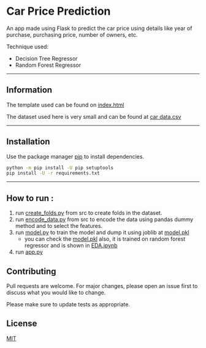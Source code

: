 # Car Price Prediction

An app made using Flask to predict the car price using details like year of purchase, purchasing price, number of owners, etc.

Technique used: 
  - Decision Tree Regressor
  - Random Forest Regressor
---
## Information

The template used can be found on [index.html]()  

The dataset used here is very small and can be found at [car data.csv]()

---
## Installation

Use the package manager [pip](https://pip.pypa.io/en/stable/) to install dependencies.

```bash
python -m pip install -U pip setuptools
pip install -U -r requirements.txt
```

---
## How to run :

1. run [create_folds.py](https://github.com/JVedant/Car_Price-Prediction/blob/master/src/create_folds.py) from src to create folds in the dataset.
2. run [encode_data.py](https://github.com/JVedant/Car_Price-Prediction/blob/master/src/encode_data.py) from src to encode the data using pandas dummy method and to select the features.
3. run [model.py](https://github.com/JVedant/Car_Price-Prediction/blob/master/src/model.py) to train the model and dump it using joblib at [model.pkl](https://github.com/JVedant/Car_Price-Prediction/blob/master/models/DecisionTree/model.pkl)
    - you can check the [model.pkl](https://github.com/JVedant/Car_Price-Prediction/blob/master/models/model.pkl) also, it is trained on random forest regressor and is shown in [EDA.ipynb](https://github.com/JVedant/Car_Price-Prediction/blob/master/notebooks/EDA.ipynb)
4. run [app.py](https://github.com/JVedant/Car_Price-Prediction/blob/master/app.py)


## Contributing
Pull requests are welcome. For major changes, please open an issue first to discuss what you would like to change.

Please make sure to update tests as appropriate.

## License
[MIT](https://choosealicense.com/licenses/mit/)
